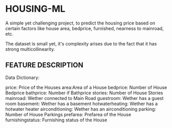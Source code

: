 # HOUSING-ML
A simple yet challenging project, to predict the housing price based on certain factors like house area, bedprice, furnished, nearness to mainroad, etc. 

The dataset is small yet, it's complexity arises due to the fact that it has strong multicollinearity.

## FEATURE DESCRIPTION
Data Dictionary:

price: Price of the Houses
area:Area of a House
bedprice: Number of House Bedprice
bathprice: Number if Bathprice
stories: Number of House Stories
mainroad: Wether connected to Main Road
guestroom: Wether has a guest room
basement: Wether has a basement
hotwaterheating: Wether has a hotwater heater
airconditioning: Wether has an airconditioning
parking: Number of House Parkings
prefarea: Prefarea of the House
furnishingstatus: Furnishing status of the House
